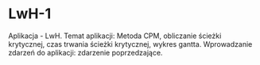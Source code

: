 # LwH-1
Aplikacja - LwH.
Temat aplikacji: Metoda CPM, obliczanie ścieżki krytycznej, czas trwania ścieżki krytycznej, wykres gantta.
Wprowadzanie zdarzeń do aplikacji: zdarzenie poprzedzające.
